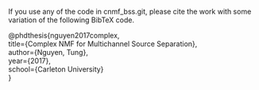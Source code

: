 If you use any of the code in cnmf_bss.git, please cite the work with some variation of the following BibTeX code.

@phdthesis{nguyen2017complex,  
  title={Complex NMF for Multichannel Source Separation},  
  author={Nguyen, Tung},  
  year={2017},  
  school={Carleton University}  
}
